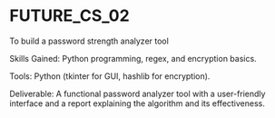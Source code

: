# FUTURE_CS_02
To build a password strength analyzer tool 

Skills Gained: Python programming, regex, and encryption basics.

Tools: Python (tkinter for GUI, hashlib for encryption).

Deliverable: A functional password analyzer tool with a user-friendly interface and a report explaining the algorithm and its effectiveness.

